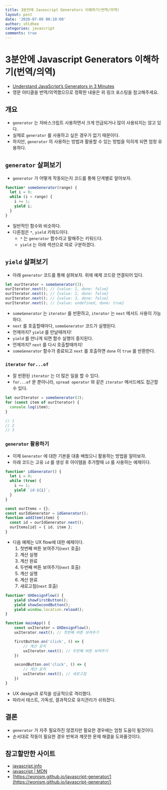 ```yaml
---
title: 3분안에 Javascript Generators 이해하기(번역/의역)
layout: post
date: '2020-07-09 00:10:00'
author: shldhee
categories: javascript
comments: true
---
```


# 3분안에 Javascript Generators 이해하기(번역/의역)

- [Understand JavaScript’s Generators in 3 Minutes](https://medium.com/swlh/understand-javascripts-generators-in-3-minutes-8af75c9c4f5f)
- 영문 아티클을 번역/의역했으므로 정확한 내용은 위 링크 포스팅을 참고해주세요.

## 개요

- `generator` 는 자바스크립트 사용하면서 크게 언급되거나 많이 사용되지는 않고 있다.
- 실제로 `generator` 를 사용하고 싶은 경우가 없기 때문이다.
- 하지만, `generator` 의 사용하는 방법과 활용할 수 있는 방법을 익히게 되면 엄청 유용하다.

## `generator` 살펴보기

- `generator` 가 어떻게 작동되는지 코드를 통해 단계별로 알아보자.

```jsx
function* someGenerator(range) {
  let i = 0;
  while (i < range) {
    i += 1;
    yield i;
  }
}
```

- 일반적인 함수와 비슷하다.
- 다른점은 `*`, `yield` 키워드이다.
  - `*` 는 `generator` 함수라고 말해주는 키워드다.
  - `yield` 는 아래 섹션으로 따로 구분하겠다.

## `yield` 살펴보기

- 아래 `generator` 코드를 통해 살펴보자. 위에 예제 코드랑 연결되어 있다.

```jsx
let ourIterator = someGenerator(3);
ourIterator.next(); // {value: 1, done: false}
ourIterator.next(); // {value: 2, done: false}
ourIterator.next(); // {value: 3, done: false}
ourIterator.next(); // {value: undefined, done: true}
```

- `someGenerator` 는 `iterator` 를 반환하고, `iterator` 는 `next` 메서드 사용이 가능하다.
- `next` 를 호출할때마다, `someGenerator` 코드가 실행된다.
- 언제까지? `yield` 를 만날때까지!
- `yield` 를 만나게 되면 함수 실행이 중지된다.
- 언제까지? `next` 를 다시 호출할때까지!
- `someGenerator` 함수가 종료되고 `next` 를 호출하면 `done` 이 `true` 를 반환한다.

### `iterator` `for...of`

- 잘 반환된 `iterator` 는 더 많은 일을 할 수 있다.
- `for...of` 문 뿐아니라, `spread operator` 와 같은 `iterator` 메서드에도 접근할 수 있다.

```jsx
let ourIterator = someGenerator(3);
for (const item of ourIterator) {
  console.log(item);
}

// 1
// 2
// 3
```

### `generator` 활용하기

- 이제 `Generator` 에 대한 기본을 대충 배웠으니 활용하는 방법을 알아보자.
- 아래 코드는 고유 `id` 를 생성 후 아이템을 추가할때 `id` 를 사용하는 예제이다.

```jsx
function* idGenerator() {
  let i = 0;
  while (true) {
    i += 1;
    yield `id-${i}`;
  }
}

const ourItems = {};
const ourIdGenerator = idGenerator();
function addItem(item) {
  const id = ourIdGenerator.next();
  ourItems[id] = { id, item };
}
```

- 다음 예제는 UX flow에 대한 예제이다.
  1. 첫번째 버튼 보여주기(`next` 호출)
  2. 계산 실행
  3. 계산 완료
  4. 두번째 버튼 보여주기(`next` 호출)
  5. 계산 실행
  6. 계산 완료
  7. 새로고침(`next` 호출)

```jsx
function* UXDesignFlow() {
	yield showFirstButton();
	yield showSecondButton();
	yield window.location.reload();
}

function mainApp() {
	const uxIterator = UXDesignFlow();
	uxIterator.next(); // 첫번째 버튼 보여주기

	firstButton.on('click', () => {
		// 계산 로직
		uxIterator.next(); // 두번째 버튼 보여주기
	})

	secondButton.on('click', () => {
		// 계산 로직
		uxIterator.next(); // 새로고침
	})
}
```

- UX design과 로직을 성공적으로 격리했다.
- 따라서 테스트, 가독성, 결과적으로 유지관리가 쉬워졌다.

## 결론

- `generator` 가 자주 필요하진 않겠지만 필요한 경우에는 엄청 도움이 될것이다.
- 순서대로 작동이 필요한 경우 반복과 꺠끗한 문제 해결을 도와줄것이다.

## 참고할만한 사이트

- [javascript.info](https://javascript.info/generators)
- [javascript | MDN](https://developer.mozilla.org/ko/docs/Web/JavaScript/Reference/Global_Objects/Generator)
- [https://wonism.github.io/javascript-generator/](https://wonism.github.io/javascript-generator/)
